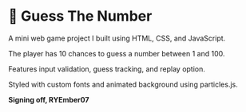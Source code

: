 # 🎯 Guess The Number

A mini web game project I built using HTML, CSS, and JavaScript.

The player has 10 chances to guess a number between 1 and 100.

Features input validation, guess tracking, and replay option.

Styled with custom fonts and animated background using particles.js.

**Signing off, RYEmber07**
